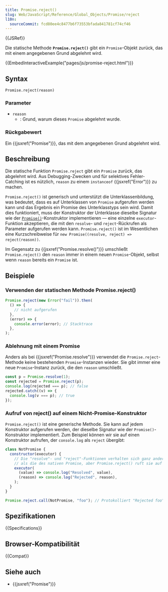 ```yaml
---
title: Promise.reject()
slug: Web/JavaScript/Reference/Global_Objects/Promise/reject
l10n:
  sourceCommit: fcd80ee4c8477b6f73553bfada841781cf74cf46
---
```


{{JSRef}}

Die statische Methode **`Promise.reject()`** gibt ein `Promise`-Objekt zurück, das mit einem angegebenen Grund abgelehnt wird.

{{EmbedInteractiveExample("pages/js/promise-reject.html")}}

## Syntax

```js-nolint
Promise.reject(reason)
```

### Parameter

- `reason`
  - : Grund, warum dieses `Promise` abgelehnt wurde.

### Rückgabewert

Ein {{jsxref("Promise")}}, das mit dem angegebenen Grund abgelehnt wird.

## Beschreibung

Die statische Funktion `Promise.reject` gibt ein `Promise` zurück, das abgelehnt wird. Aus Debugging-Zwecken und für selektives Fehler-Catching ist es nützlich, `reason` zu einem `instanceof` {{jsxref("Error")}} zu machen.

`Promise.reject()` ist generisch und unterstützt die Unterklassenbildung, was bedeutet, dass es auf Unterklassen von `Promise` aufgerufen werden kann und das Ergebnis ein Promise des Unterklasstyps sein wird. Damit dies funktioniert, muss der Konstruktor der Unterklasse dieselbe Signatur wie der [`Promise()`](/de/docs/Web/JavaScript/Reference/Global_Objects/Promise/Promise)-Konstruktor implementieren — eine einzelne `executor`-Funktion akzeptieren, die mit den `resolve`- und `reject`-Rückrufen als Parameter aufgerufen werden kann. `Promise.reject()` ist im Wesentlichen eine Kurzschreibweise für `new Promise((resolve, reject) => reject(reason))`.

Im Gegensatz zu {{jsxref("Promise.resolve()")}} umschließt `Promise.reject()` den `reason` immer in einem neuen `Promise`-Objekt, selbst wenn `reason` bereits ein `Promise` ist.

## Beispiele

### Verwenden der statischen Methode Promise.reject()

```js
Promise.reject(new Error("fail")).then(
  () => {
    // nicht aufgerufen
  },
  (error) => {
    console.error(error); // Stacktrace
  },
);
```

### Ablehnung mit einem Promise

Anders als bei {{jsxref("Promise.resolve")}} verwendet die `Promise.reject`-Methode keine bestehenden `Promise`-Instanzen wieder. Sie gibt immer eine neue `Promise`-Instanz zurück, die den `reason` umschließt.

```js
const p = Promise.resolve(1);
const rejected = Promise.reject(p);
console.log(rejected === p); // false
rejected.catch((v) => {
  console.log(v === p); // true
});
```

### Aufruf von reject() auf einem Nicht-Promise-Konstruktor

`Promise.reject()` ist eine generische Methode. Sie kann auf jedem Konstruktor aufgerufen werden, der dieselbe Signatur wie der `Promise()`-Konstruktor implementiert. Zum Beispiel können wir sie auf einen Konstruktor aufrufen, der `console.log` als `reject` übergibt:

```js
class NotPromise {
  constructor(executor) {
    // Die "resolve"- und "reject"-Funktionen verhalten sich ganz anders
    // als die des nativen Promise, aber Promise.reject() ruft sie auf die gleiche Weise auf.
    executor(
      (value) => console.log("Resolved", value),
      (reason) => console.log("Rejected", reason),
    );
  }
}

Promise.reject.call(NotPromise, "foo"); // Protokolliert "Rejected foo"
```

## Spezifikationen

{{Specifications}}

## Browser-Kompatibilität

{{Compat}}

## Siehe auch

- {{jsxref("Promise")}}
